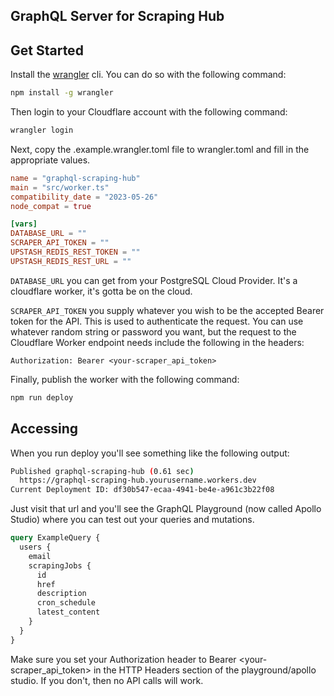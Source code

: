 ## GraphQL Server for Scraping Hub

## Get Started
Install the [wrangler](https://developers.cloudflare.com/workers/wrangler/install-and-update/) cli. You can do so with the following command:
```bash
npm install -g wrangler
```

Then login to your Cloudflare account with the following command:
```bash
wrangler login
```

Next, copy the .example.wrangler.toml file to wrangler.toml and fill in the appropriate values.
```toml
name = "graphql-scraping-hub"
main = "src/worker.ts"
compatibility_date = "2023-05-26"
node_compat = true

[vars]
DATABASE_URL = ""
SCRAPER_API_TOKEN = ""
UPSTASH_REDIS_REST_TOKEN = ""
UPSTASH_REDIS_REST_URL = ""
```

`DATABASE_URL` you can get from your PostgreSQL Cloud Provider. It's a cloudflare worker, it's gotta be on the cloud.

`SCRAPER_API_TOKEN` you supply whatever you wish to be the accepted Bearer token for the API. This is used to authenticate the request. You can use whatever random string or password you want, but the request to the Cloudflare Worker endpoint needs include the following in the headers:
```
Authorization: Bearer <your-scraper_api_token>
```

Finally, publish the worker with the following command:
```bash
npm run deploy
```

## Accessing
When you run deploy you'll see something like the following output:
```bash
Published graphql-scraping-hub (0.61 sec)
  https://graphql-scraping-hub.yourusername.workers.dev
Current Deployment ID: df30b547-ecaa-4941-be4e-a961c3b22f08
```

Just visit that url and you'll see the GraphQL Playground (now called Apollo Studio) where you can test out your queries and mutations.

```graphql
query ExampleQuery {
  users {
    email
    scrapingJobs {
      id
      href
      description
      cron_schedule
      latest_content
    }
  }
}
```

Make sure you set your Authorization header to Bearer <your-scraper_api_token> in the HTTP Headers section of the playground/apollo studio. If you don't, then no API calls will work.
